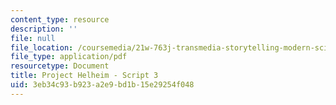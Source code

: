 ```yaml
---
content_type: resource
description: ''
file: null
file_location: /coursemedia/21w-763j-transmedia-storytelling-modern-science-fiction-spring-2014/3eb34c93b923a2e9bd1b15e29254f048_MIT21W_763JS14_Blog_3.pdf
file_type: application/pdf
resourcetype: Document
title: Project Helheim - Script 3
uid: 3eb34c93-b923-a2e9-bd1b-15e29254f048
---
```

